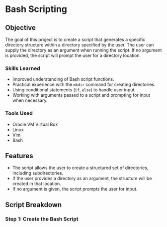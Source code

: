 # Bash Scripting

## Objective

The goal of this project is to create a script that generates a specific directory structure within a directory specified by the user. The user can supply the directory as an argument when running the script. If no argument is provided, the script will prompt the user for a directory location.

### Skills Learned

- Improved understanding of Bash script functions.
- Practical experience with the `mkdir` command for creating directories.
- Using conditional statements (`if`, `else`) to handle user input.
- Working with arguments passed to a script and prompting for input when necessary.

### Tools Used

- Oracle VM Virtual Box
- Linux
- Vim
- Bash
  
## Features

- The script allows the user to create a structured set of directories, including subdirectories.
- If the user provides a directory as an argument, the structure will be created in that location.
- If no argument is given, the script prompts the user for input.
  
## Script Breakdown

### **Step 1: Create the Bash Script**
